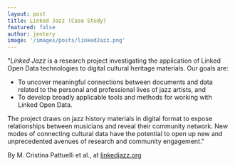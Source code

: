 ```yaml
---
layout: post
title: Linked Jazz (Case Study)  
featured: false
author: jentery
image: '/images/posts/linkedJazz.png'
---
```


"*Linked Jazz* is a research project investigating the application of Linked Open Data technologies to digital cultural heritage materials. Our goals are:

* To uncover meaningful connections between documents and data related to the personal and professional lives of jazz artists, and
* To develop broadly applicable tools and methods for working with Linked Open Data.

The project draws on jazz history materials in digital format to expose relationships between musicians and reveal their community network. New modes of connecting cultural data have the potential to open up new and unprecedented avenues of research and community engagement."

By M. Cristina Pattuelli et al., at [linkedjazz.org](https://linkedjazz.org/)
